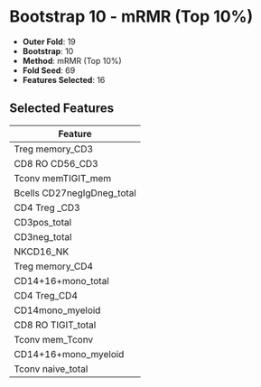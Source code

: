 # Bootstrap 10 - mRMR (Top 10%)

- **Outer Fold**: 19
- **Bootstrap**: 10
- **Method**: mRMR (Top 10%)
- **Fold Seed**: 69
- **Features Selected**: 16

## Selected Features

| Feature |
|---------|
| Treg memory_CD3 |
| CD8 RO CD56_CD3 |
| Tconv memTIGIT_mem |
| Bcells CD27negIgDneg_total |
| CD4 Treg _CD3 |
| CD3pos_total |
| CD3neg_total |
| NKCD16_NK |
| Treg memory_CD4 |
| CD14+16+mono_total |
| CD4 Treg_CD4 |
| CD14mono_myeloid |
| CD8 RO TIGIT_total |
| Tconv mem_Tconv |
| CD14+16+mono_myeloid |
| Tconv naive_total |
